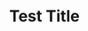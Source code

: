 ---
templateKey: home-page
title: Test Title
sliderimage1: /img/image15.jpg
sliderimage2: /img/image1.jpg
---